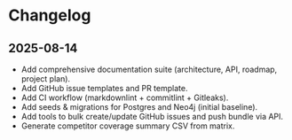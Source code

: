 # Changelog

## 2025-08-14

- Add comprehensive documentation suite (architecture, API, roadmap, project plan).
- Add GitHub issue templates and PR template.
- Add CI workflow (markdownlint + commitlint + Gitleaks).
- Add seeds & migrations for Postgres and Neo4j (initial baseline).
- Add tools to bulk create/update GitHub issues and push bundle via API.
- Generate competitor coverage summary CSV from matrix.
